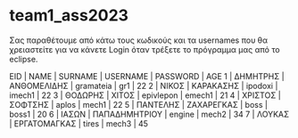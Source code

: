 # team1_ass2023
Σας παραθέτουμε από κάτω τους κωδικούς και τα usernames
που θα χρειαστείτε για να κάνετε Login όταν τρέξετε το πρόγραμμα μας
από το eclipse.

EID | NAME | SURNAME | USERNAME | PASSWORD | AGE
1	| ΔΗΜΗΤΡΗΣ	| ΑΝΘΟΜΕΛΙΔΗΣ	| gramateia	| gr1	| 22
2	| ΝΙΚΟΣ	| ΚΑΡΑΚΑΣΗΣ	| ipodoxi	| imech1	| 22
3	| ΘΟΔΩΡΗΣ	| ΧΙΤΟΣ	| epivlepon	| emech1	| 21
4	| ΧΡΙΣΤΟΣ	| ΣΟΦΤΣΗΣ	| aplos	| mech1	| 22
5	| ΠΑΝΤΕΛΗΣ	| ΖΑΧΑΡΕΓΚΑΣ	| boss	| boss1	| 20
6	| ΙΑΣΩΝ	| ΠΑΠΑΔΗΜΗΤΡΙΟΥ	| engine	| mech2	| 34
7	| ΛΟΥΚΑΣ	| ΕΡΓΑΤΟΜΑΓΚΑΣ	| tires	| mech3	| 45
